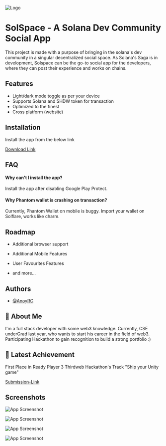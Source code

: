 
![Logo](https://media.discordapp.net/attachments/425198417510268930/1083773047561003008/SolSpaceLogo.png)


# SolSpace - A Solana Dev Community Social App

This project is made with a purpose of bringing in the solana's dev community in a singular decentralized social space. As Solana's Saga is in development, Solspace can be the go-to social app for the developers, where they can post their experience and works on chains.




## Features

- Light/dark mode toggle as per your device
- Supports Solana and SHDW token for transaction
- Optimized to the finest
- Cross platform (website)


## Installation

Install the app from the below link

[Download Link](https://drive.google.com/file/d/1CD0SiiXS-vcxNY0102Nx0ux2U29R26xC/view?usp=share_link)


## FAQ

#### Why can't I install the app?

Install the app after disabling Google Play Protect.

#### Why Phantom wallet is crashing on transaction?

Currently, Phantom Wallet on mobile is buggy. Import your wallet on Solflare, works like charm.


## Roadmap

- Additional browser support

- Additional Mobile Features

- User Favourites Features

- and more...


## Authors

- [@AnoyRC](https://www.github.com/AnoyRC)


## 🚀 About Me
I'm a full stack developer with some web3 knowledge. Currently, CSE underGrad last year, who wants to start his career in the field of web3. Participating Hackathon to gain recognition to build a strong portfolio :)

## 🚀 Latest Achievement
First Place in Ready Player 3 Thirdweb Hackathon's Track "Ship your Unity game"

[Submission-Link](https://devpost.com/software/21-decentralized-multiplayer-card-game)


## Screenshots

![App Screenshot](https://media.discordapp.net/attachments/543401567391449098/1085114760648994936/index.png?width=304&height=676)

![App Screenshot](https://media.discordapp.net/attachments/543401567391449098/1085114809319694376/index2.png?width=304&height=676)

![App Screenshot](https://media.discordapp.net/attachments/1037874622986731591/1084955665581232128/index4.jpg?width=304&height=676)

![App Screenshot](https://media.discordapp.net/attachments/1037874622986731591/1084955664524255423/index7.jpg?width=304&height=676)
